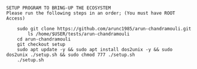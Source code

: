 
> 
	SETUP PROGRAM TO BRING-UP THE ECOSYSTEM
	Please run the following steps in an order; (You must have ROOT Access)

		sudo git clone https://github.com/arunc1985/arun-chandramouli.git
	        ls /home/$USER/tests/arun-chandramouli
		cd arun-chandramouli
		git checkout setup
		sudo apt update -y && sudo apt install dos2unix -y && sudo dos2unix ./setup.sh && sudo chmod 777 ./setup.sh
		./setup.sh  
